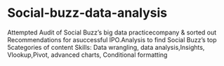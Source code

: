 # Social-buzz-data-analysis

Attempted Audit of Social Buzz’s big data practicecompany & sorted out
Recommendations for asuccessful IPO.Analysis to find Social Buzz’s top 5categories of content
Skills: Data wrangling, data analysis,Insights, Vlookup,Pivot, advanced charts, Conditional formatting
